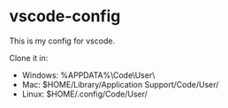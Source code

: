 # vscode-config

This is my config for vscode.

Clone it in:
* Windows: %APPDATA%\Code\User\
* Mac: $HOME/Library/Application Support/Code/User/
* Linux: $HOME/.config/Code/User/
